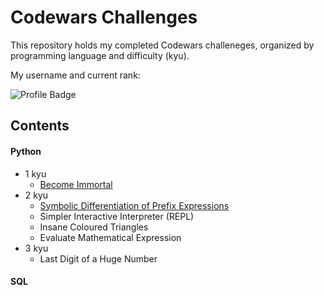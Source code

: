 # Codewars Challenges


This repository holds my completed Codewars challeneges, organized by 
programming language and difficulty (kyu).

My username and current rank:

![Profile Badge](https://www.codewars.com/users/newtonsspawn/badges/large)

## Contents


#### Python

- 1 kyu
  - [Become Immortal](./Python/1%20kyu/Become%20Immortal)
- 2 kyu
  - [Symbolic Differentiation of Prefix Expressions](./Python/2%20kyu/Symbolic%20Differentiationof%20Prefix%20Expressions)
  - Simpler Interactive Interpreter (REPL)
  - Insane Coloured Triangles
  - Evaluate Mathematical Expression
- 3 kyu
  - Last Digit of a Huge Number


#### SQL
